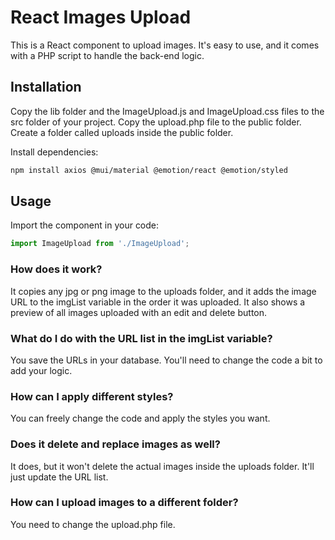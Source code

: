 # React Images Upload
This is a React component to upload images. It's easy to use, and it comes with a PHP script to handle the back-end logic.

## Installation
Copy the lib folder and the ImageUpload.js and ImageUpload.css files to the src folder of your project. Copy the upload.php file to the public folder. Create a folder called uploads inside the public folder.

Install dependencies:

```bash
npm install axios @mui/material @emotion/react @emotion/styled
```
## Usage
Import the component in your code:

```javascript
import ImageUpload from './ImageUpload';
```
### How does it work?
It copies any jpg or png image to the uploads folder, and it adds the image URL to the imgList variable in the order it was uploaded. It also shows a preview of all images uploaded with an edit and delete button.

### What do I do with the URL list in the imgList variable?
You save the URLs in your database. You'll need to change the code a bit to add your logic.

### How can I apply different styles?
You can freely change the code and apply the styles you want.  

### Does it delete and replace images as well?
It does, but it won't delete the actual images inside the uploads folder. It'll just update the URL list. 

### How can I upload images to a different folder?
You need to change the upload.php file.

